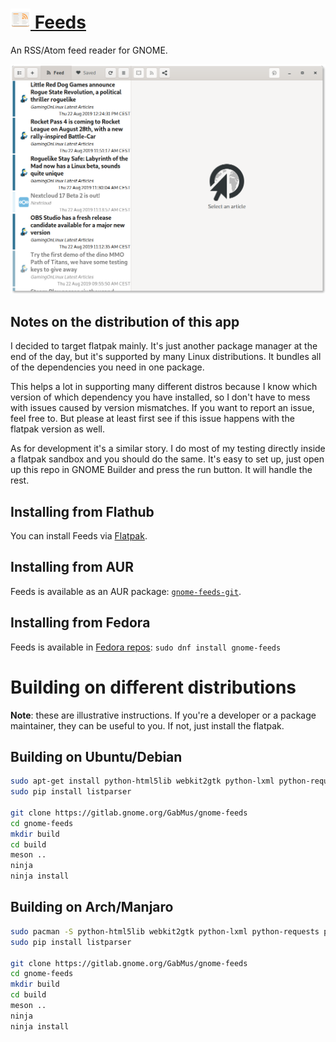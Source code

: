 # <a href="https://gabmus.gitlab.io/gnome-feeds"><img height="32" src="data/icons/org.gabmus.gfeeds.svg" /> Feeds</a>

An RSS/Atom feed reader for GNOME.

![screenshot](website/screenshots/mainwindow.png)

## Notes on the distribution of this app

I decided to target flatpak mainly. It's just another package manager at the end of the day, but
it's supported by many Linux distributions. It bundles all of the dependencies you need in one
package.

This helps a lot in supporting many different distros because I know which version of which
dependency you have installed, so I don't have to mess with issues caused by version mismatches.
If you want to report an issue, feel free to. But please at least first see if this issue happens
with the flatpak version as well.

As for development it's a similar story. I do most of my testing directly inside a flatpak sandbox
and you should do the same. It's easy to set up, just open up this repo in GNOME Builder and press
the run button. It will handle the rest.

## Installing from Flathub

You can install Feeds via [Flatpak](https://flathub.org/apps/details/org.gabmus.gnome-feeds).

## Installing from AUR

Feeds is available as an AUR package: [`gnome-feeds-git`](https://aur.archlinux.org/packages/gnome-feeds-git/).

## Installing from Fedora

Feeds is available in [Fedora repos](https://apps.fedoraproject.org/packages/gnome-feeds): `sudo dnf install gnome-feeds`

# Building on different distributions

**Note**: these are illustrative instructions. If you're a developer or a package maintainer, they
can be useful to you. If not, just install the flatpak.

## Building on Ubuntu/Debian

```bash
sudo apt-get install python-html5lib webkit2gtk python-lxml python-requests
sudo pip install listparser 

git clone https://gitlab.gnome.org/GabMus/gnome-feeds
cd gnome-feeds
mkdir build
cd build
meson ..
ninja
ninja install
```

## Building on Arch/Manjaro

```bash
sudo pacman -S python-html5lib webkit2gtk python-lxml python-requests python-pip python-gobject python-feedparser
sudo pip install listparser 

git clone https://gitlab.gnome.org/GabMus/gnome-feeds
cd gnome-feeds
mkdir build
cd build
meson ..
ninja
ninja install
```

